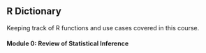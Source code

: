 ## R Dictionary

Keeping track of R functions and use cases covered in this course.

#### Module 0: Review of Statistical Inference

